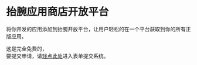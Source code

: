 # 抬腕应用商店开放平台

将你开发的应用添加到抬腕开放平台，让用户轻松的在一个平台获取到你的所有正版应用。  
  
这是完全免费的，  
要提交申请，请[轻点此处](https://f.wps.cn/w/PrCl7v0c/)进入表单提交系统。
